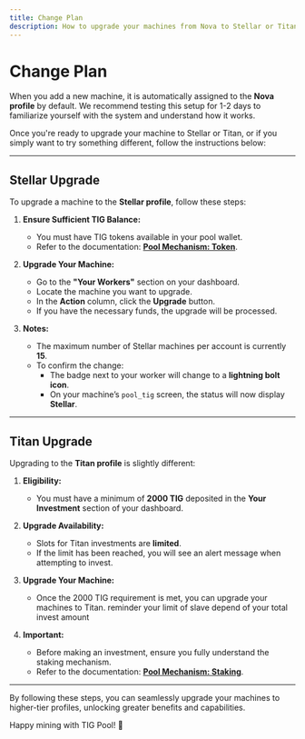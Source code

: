 ```yaml
---
title: Change Plan  
description: How to upgrade your machines from Nova to Stellar or Titan on TIG Pool.  
---
```


# Change Plan  

When you add a new machine, it is automatically assigned to the **Nova profile** by default. We recommend testing this setup for 1-2 days to familiarize yourself with the system and understand how it works.  

Once you're ready to upgrade your machine to Stellar or Titan, or if you simply want to try something different, follow the instructions below:



---

## Stellar Upgrade  

To upgrade a machine to the **Stellar profile**, follow these steps:  

1. **Ensure Sufficient TIG Balance:**  
   - You must have TIG tokens available in your pool wallet.  
   - Refer to the documentation: **[Pool Mechanism: Token](./pool_mecanism/token.md)**.  

2. **Upgrade Your Machine:**  
   - Go to the **"Your Workers"** section on your dashboard.  
   - Locate the machine you want to upgrade.  
   - In the **Action** column, click the **Upgrade** button.  
   - If you have the necessary funds, the upgrade will be processed.  

3. **Notes:**  
   - The maximum number of Stellar machines per account is currently **15**.  
   - To confirm the change:  
     - The badge next to your worker will change to a **lightning bolt icon**.  
     - On your machine’s `pool_tig` screen, the status will now display **Stellar**.  

---

## Titan Upgrade  

Upgrading to the **Titan profile** is slightly different:  

1. **Eligibility:**  
   - You must have a minimum of **2000 TIG** deposited in the **Your Investment** section of your dashboard.  

2. **Upgrade Availability:**  
   - Slots for Titan investments are **limited**.  
   - If the limit has been reached, you will see an alert message when attempting to invest.  

3. **Upgrade Your Machine:**  
   - Once the 2000 TIG requirement is met, you can upgrade your machines to Titan. reminder your limit of slave depend of your total invest amount 

4. **Important:**  
   - Before making an investment, ensure you fully understand the staking mechanism.  
   - Refer to the documentation: **[Pool Mechanism: Staking](./pool_mecanism/stacking.md)**.  

---

By following these steps, you can seamlessly upgrade your machines to higher-tier profiles, unlocking greater benefits and capabilities.  

Happy mining with TIG Pool! 🚀  
